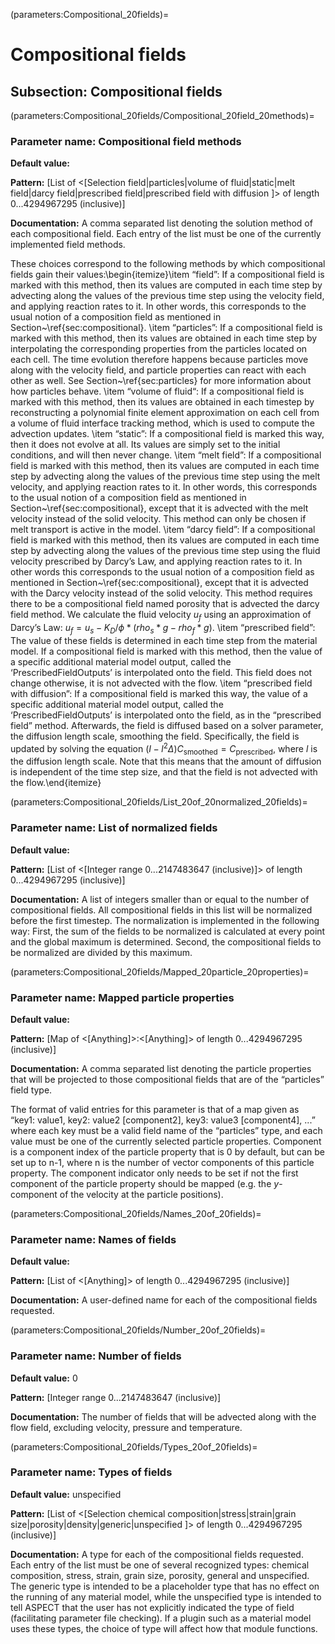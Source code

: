 (parameters:Compositional_20fields)=
# Compositional fields


## **Subsection:** Compositional fields


(parameters:Compositional_20fields/Compositional_20field_20methods)=
### __Parameter name:__ Compositional field methods
**Default value:**

**Pattern:** [List of <[Selection field|particles|volume of fluid|static|melt field|darcy field|prescribed field|prescribed field with diffusion ]> of length 0...4294967295 (inclusive)]

**Documentation:** A comma separated list denoting the solution method of each compositional field. Each entry of the list must be one of the currently implemented field methods.

These choices correspond to the following methods by which compositional fields gain their values:\begin{itemize}\item &ldquo;field&rdquo;: If a compositional field is marked with this method, then its values are computed in each time step by advecting along the values of the previous time step using the velocity field, and applying reaction rates to it. In other words, this corresponds to the usual notion of a composition field as mentioned in Section~\ref{sec:compositional}.
\item &ldquo;particles&rdquo;: If a compositional field is marked with this method, then its values are obtained in each time step by interpolating the corresponding properties from the particles located on each cell. The time evolution therefore happens because particles move along with the velocity field, and particle properties can react with each other as well. See Section~\ref{sec:particles} for more information about how particles behave.
\item &ldquo;volume of fluid&ldquo;: If a compositional field is marked with this method, then its values are obtained in each timestep by reconstructing a polynomial finite element approximation on each cell from a volume of fluid interface tracking method, which is used to compute the advection updates.
\item &ldquo;static&rdquo;: If a compositional field is marked this way, then it does not evolve at all. Its values are simply set to the initial conditions, and will then never change.
\item &ldquo;melt field&rdquo;: If a compositional field is marked with this method, then its values are computed in each time step by advecting along the values of the previous time step using the melt velocity, and applying reaction rates to it. In other words, this corresponds to the usual notion of a composition field as mentioned in Section~\ref{sec:compositional}, except that it is advected with the melt velocity instead of the solid velocity. This method can only be chosen if melt transport is active in the model.
\item &ldquo;darcy field&rdquo;: If a compositional field is marked with this method, then its values are computed in each time step by advecting along the values of the previous time step using the fluid velocity prescribed by Darcy&rsquo;s Law, and applying reaction rates to it. In other words this corresponds to the usual notion of a composition field as mentioned in Section~\ref{sec:compositional}, except that it is advected with the Darcy velocity instead of the solid velocity. This method requires there to be a compositional field named porosity that is advected the darcy field method. We calculate the fluid velocity $u_f$ using an approximation of Darcy&rsquo;s Law: $u_f = u_s - K_D / \phi * (rho_s * g - rho_f * g)$.
\item &ldquo;prescribed field&rdquo;: The value of these fields is determined in each time step from the material model. If a compositional field is marked with this method, then the value of a specific additional material model output, called the &lsquo;PrescribedFieldOutputs&rsquo; is interpolated onto the field. This field does not change otherwise, it is not advected with the flow.
\item &ldquo;prescribed field with diffusion&rdquo;: If a compositional field is marked this way, the value of a specific additional material model output, called the &lsquo;PrescribedFieldOutputs&rsquo; is interpolated onto the field, as in the &ldquo;prescribed field&rdquo; method. Afterwards, the field is diffused based on a solver parameter, the diffusion length scale, smoothing the field. Specifically, the field is updated by solving the equation $(I-l^2 \Delta) C_\text{smoothed} = C_\text{prescribed}$, where $l$ is the diffusion length scale. Note that this means that the amount of diffusion is independent of the time step size, and that the field is not advected with the flow.\end{itemize}

(parameters:Compositional_20fields/List_20of_20normalized_20fields)=
### __Parameter name:__ List of normalized fields
**Default value:**

**Pattern:** [List of <[Integer range 0...2147483647 (inclusive)]> of length 0...4294967295 (inclusive)]

**Documentation:** A list of integers smaller than or equal to the number of compositional fields. All compositional fields in this list will be normalized before the first timestep. The normalization is implemented in the following way: First, the sum of the fields to be normalized is calculated at every point and the global maximum is determined. Second, the compositional fields to be normalized are divided by this maximum.

(parameters:Compositional_20fields/Mapped_20particle_20properties)=
### __Parameter name:__ Mapped particle properties
**Default value:**

**Pattern:** [Map of <[Anything]>:<[Anything]> of length 0...4294967295 (inclusive)]

**Documentation:** A comma separated list denoting the particle properties that will be projected to those compositional fields that are of the &ldquo;particles&rdquo; field type.

The format of valid entries for this parameter is that of a map given as &ldquo;key1: value1, key2: value2 [component2], key3: value3 [component4], ...&rdquo; where each key must be a valid field name of the &ldquo;particles&rdquo; type, and each value must be one of the currently selected particle properties. Component is a component index of the particle property that is 0 by default, but can be set up to n-1, where n is the number of vector components of this particle property. The component indicator only needs to be set if not the first component of the particle property should be mapped (e.g. the $y$-component of the velocity at the particle positions).

(parameters:Compositional_20fields/Names_20of_20fields)=
### __Parameter name:__ Names of fields
**Default value:**

**Pattern:** [List of <[Anything]> of length 0...4294967295 (inclusive)]

**Documentation:** A user-defined name for each of the compositional fields requested.

(parameters:Compositional_20fields/Number_20of_20fields)=
### __Parameter name:__ Number of fields
**Default value:** 0

**Pattern:** [Integer range 0...2147483647 (inclusive)]

**Documentation:** The number of fields that will be advected along with the flow field, excluding velocity, pressure and temperature.

(parameters:Compositional_20fields/Types_20of_20fields)=
### __Parameter name:__ Types of fields
**Default value:** unspecified

**Pattern:** [List of <[Selection chemical composition|stress|strain|grain size|porosity|density|generic|unspecified ]> of length 0...4294967295 (inclusive)]

**Documentation:** A type for each of the compositional fields requested. Each entry of the list must be one of several recognized types: chemical composition, stress, strain, grain size, porosity, general and unspecified. The generic type is intended to be a placeholder type that has no effect on the running of any material model, while the unspecified type is intended to tell ASPECT that the user has not explicitly indicated the type of field (facilitating parameter file checking). If a plugin such as a material model uses these types, the choice of type will affect how that module functions.
